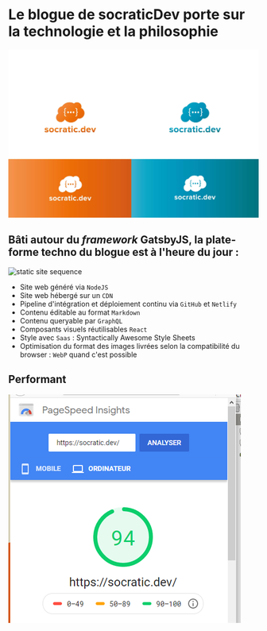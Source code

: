 # Le blogue de socraticDev porte sur la technologie et la philosophie

![assets de socraticDev](src/images/assets.jpeg?raw=true)

## Bâti autour du _framework_ GatsbyJS, la plate-forme techno du blogue est à l'heure du jour : 

![static site sequence](https://dzone.com/storage/temp/11453293-static-site-generator.jpg)

- Site web généré via ``NodeJS``
- Site web hébergé sur un ``CDN``
- Pipeline d'intégration et déploiement continu via ``GitHub`` et ``Netlify``
- Contenu éditable au format ``Markdown``
- Contenu queryable par ``GraphQL``
- Composants visuels réutilisables ``React``
- Style avec ``Saas`` : Syntactically Awesome Style Sheets
- Optimisation du format des images livrées selon la compatibilité du browser : ``WebP`` quand c'est possible

## Performant

![Métrique de performance du site](src/images/pageSpeedDesktop.png?raw=true)